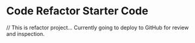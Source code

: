 # Code Refactor Starter Code

// This is refactor project... Currently going to deploy to GitHub for review and inspection.